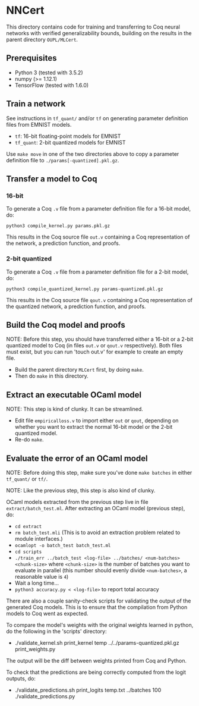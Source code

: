 # NNCert

This directory contains code for training and transferring to Coq neural networks with verified generalizability bounds, building on the results in the parent directory `OUPL/MLCert`.

## Prerequisites

* Python 3 (tested with 3.5.2)
* numpy (>= 1.12.1)
* TensorFlow (tested with 1.6.0)

## Train a network

See instructions in `tf_quant/` and/or `tf` on generating parameter definition files from EMNIST models.

* `tf`: 16-bit floating-point models for EMNIST
* `tf_quant`: 2-bit quantized models for EMNIST

Use `make move` in one of the two directories above to copy a parameter definition file to `./params[-quantized].pkl.gz`.

## Transfer a model to Coq

### 16-bit 

To generate a Coq `.v` file from a parameter definition file for a 16-bit model, do: 

```
python3 compile_kernel.py params.pkl.gz
```

This results in the Coq source file `out.v` containing a Coq representation of the network, 
a prediction function, and proofs.

### 2-bit quantized

To generate a Coq `.v` file from a parameter definition file for a 2-bit model, do: 

```
python3 compile_quantized_kernel.py params-quantized.pkl.gz
```

This results in the Coq source file `qout.v` containing a Coq representation of the quantized network, 
a prediction function, and proofs.

## Build the Coq model and proofs

NOTE: Before this step, you should have transferred either a 16-bit or
a 2-bit quantized model to Coq (in files `out.v` or `qout.v`
respectively). Both files must exist, but you can run 'touch out.v'
for example to create an empty file.

* Build the parent directory `MLCert` first, by doing `make`.
* Then do `make` in this directory.

## Extract an executable OCaml model

NOTE: This step is kind of clunky. It can be streamlined.

* Edit file `empiricalloss.v` to import either `out` or `qout`, depending on whether you want to extract
  the normal 16-bit model or the 2-bit quantized model.
* Re-do `make`.

## Evaluate the error of an OCaml model

NOTE: Before doing this step, make sure you've done `make batches` in either `tf_quant/` or `tf/`.

NOTE: Like the previous step, this step is also kind of clunky. 

OCaml models extracted from the previous step live in file `extract/batch_test.ml`. After extracting 
an OCaml model (previous step), do:

* `cd extract`
* `rm batch_test.mli` (This is to avoid an extraction problem related to module interfaces.)
* `ocamlopt -o batch_test batch_test.ml`
* `cd scripts`
* `./train_err ../batch_test <log-file> ../batches/ <num-batches> <chunk-size>` where `<chunk-size>` is the number of batches you want to evaluate in parallel (this number should evenly divide `<num-batches>`, a reasonable value is `4`)
* Wait a long time...
* `python3 accuracy.py < <log-file>` to report total accuracy


There are also a couple sanity-check scripts for validating the output
of the generated Coq models. This is to ensure that the compilation
from Python models to Coq went as expected.

To compare the model's weights with the original weights learned in
python, do the following in the 'scripts' directory:

* ./validate_kernel.sh print_kernel temp ../../params-quantized.pkl.gz print_weights.py

The output will be the diff between weights printed from Coq and Python.


To check that the predictions are being correctly computed from the logit outputs, do:

* ./validate_predictions.sh print_logits temp.txt ../batches 100 ./validate_predictions.py
